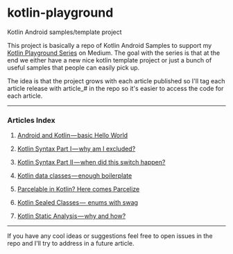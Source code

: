# kotlin-playground
Kotlin Android samples/template project

This project is basically a repo of Kotlin Android Samples to support my [Kotlin Playground Series](https://medium.com/@jcmsalves/kotlin-playground-aab8be8ac432 "Kotlin Playground") on Medium. The goal with the series is that at the end we either have a new nice kotlin template project or just a bunch of useful samples that people can easily pick up.

The idea is that the project grows with each article published so I'll tag each article release with article_# in the repo so it's easier to access the code for each article.

----

### Articles Index
1. [Android and Kotlin — basic Hello World](https://medium.com/@jcmsalves/android-and-kotlin-basic-hello-world-b90f473e1e14 "Android and Kotlin — basic Hello World")

2. [Kotlin Syntax Part I — why am I excluded?](https://medium.com/@jcmsalves/kotlin-syntax-part-i-why-am-i-excluded-86772a61fade "Kotlin Syntax Part I — why am I excluded?")

3. [Kotlin Syntax Part II — when did this switch happen?](https://medium.com/@jcmsalves/kotlin-syntax-part-ii-when-did-this-switch-happen-a95a78f37962 "Kotlin Syntax Part II — when did this switch happen?")

4. [Kotlin data classes — enough boilerplate](https://medium.com/@jcmsalves/kotlin-data-classes-enough-boilerplate-c4647e475485 "Kotlin data classes — enough boilerplate")

5. [Parcelable in Kotlin? Here comes Parcelize](https://proandroiddev.com/parcelable-in-kotlin-here-comes-parcelize-b998d5a5fcac "Parcelable in Kotlin? Here comes Parcelize")

6. [Kotlin Sealed Classes —  enums with swag](https://medium.com/@jcmsalves/kotlin-sealed-classes-enums-with-swag-d3c4b799bcd4 "Kotlin Sealed Classes —  enums with swag")

7. [Kotlin Static Analysis — why and how?](https://proandroiddev.com/kotlin-static-analysis-why-and-how-a12042e34a98 "Kotlin Static Analysis — why and how?")


----

If you have any cool ideas or suggestions feel free to open issues in the repo and I'll try to address in a future article.
